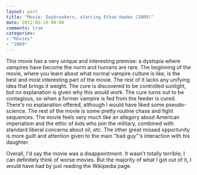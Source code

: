 ```yaml
---
layout: post
title: "Movie: Daybreakers, starring Ethan Hawke (2009)"
date: 2012-05-10 00:00
comments: true
categories:
- "Movies"
- "2009"
---
```


This movie has a very unique and interesting premise: a dystopia
where vampires have become the norm and humans are rare. The
beginning of the movie, where you learn about what normal vampire
culture is like, is the best and most interesting part of the
movie. The rest of it lacks any unifying idea that brings it
weight. The cure is discovered to be controlled sunlight, but no
explanation is given why this would work. The cure turns out to be
contagious, so when a former vampire is fed from the feeder is
cured. There's no explanation offered, although I would have liked
some pseudo-science. The rest of the movie is some pretty routine
chase and fight sequences. The movie feels very much like an
allegory about American imperialism and the ethic of kids who join
the military, combined with standard liberal concerns about oil,
etc. The other great missed opportunity is more guilt and attention
given to the main "bad guy"'s interaction with his daughter.

Overall, I'd say the movie was a disappointment. It wasn't totally
terrible; I can definitely think of worse movies. But the majority
of what I got out of it, I would have had by just reading the
Wikipedia page.

